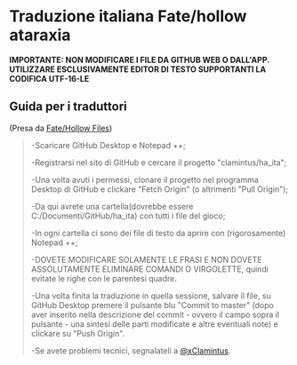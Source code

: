 # Traduzione italiana Fate/hollow ataraxia

**IMPORTANTE: NON MODIFICARE I FILE DA GITHUB WEB O DALL'APP. UTILIZZARE ESCLUSIVAMENTE EDITOR DI TESTO SUPPORTANTI LA CODIFICA UTF-16-LE**

Guida per i traduttori
---
(Presa da [Fate/Hollow Files](https://t.me/joinchat/AAAAAE_hQcxHlSnCgYKDsw))

> -Scaricare GitHub Desktop e Notepad ++;
>
> -Registrarsi nel sito di GitHub e cercare il progetto "clamintus/ha_ita";
>
> -Una volta avuti i permessi, clonare il progetto nel programma Desktop di GitHub e clickare "Fetch Origin" (o altrimenti "Pull Origin");
>
> -Da qui avrete una cartella(dovrebbe essere C:/Documenti/GitHub/ha_ita) con tutti i file del gioco;
>
> -In ogni cartella ci sono dei file di testo da aprire con (rigorosamente) Notepad ++;
>
> -DOVETE MODIFICARE SOLAMENTE LE FRASI E NON DOVETE ASSOLUTAMENTE ELIMINARE COMANDI O VIRGOLETTE, quindi evitate le righe con le parentesi quadre.
>
> -Una volta finita la traduzione in quella sessione, salvare il file, su GitHub Desktop premere il pulsante blu "Commit to master" (dopo aver inserito nella descrizione del commit - ovvero il campo sopra il pulsante - una sintesi delle parti modificate e altre eventuali note) e clickare su "Push Origin".
>
> -Se avete problemi tecnici, segnalateli a [@xClamintus](t.me/xClamintus).
